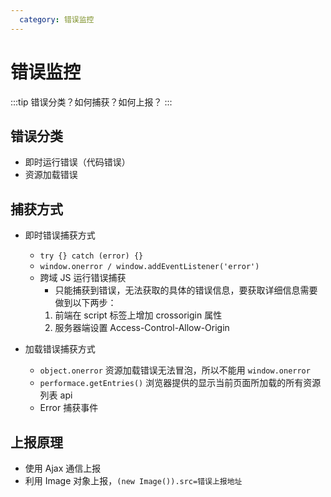 ```yaml
---
  category: 错误监控
---
```


# 错误监控

:::tip
错误分类？如何捕获？如何上报？
:::

## 错误分类

- 即时运行错误（代码错误）
- 资源加载错误

## 捕获方式

- 即时错误捕获方式

  - `try {} catch (error) {}`
  - `window.onerror / window.addEventListener('error')`
  - 跨域 JS 运行错误捕获
    - 只能捕获到错误，无法获取的具体的错误信息，要获取详细信息需要做到以下两步：
    1. 前端在 script 标签上增加 crossorigin 属性
    2. 服务器端设置 Access-Control-Allow-Origin

- 加载错误捕获方式
  - `object.onerror` 资源加载错误无法冒泡，所以不能用 `window.onerror`
  - `performace.getEntries()` 浏览器提供的显示当前页面所加载的所有资源列表 api
  - Error 捕获事件

## 上报原理

- 使用 Ajax 通信上报
- 利用 Image 对象上报，`(new Image()).src=错误上报地址`
